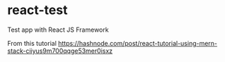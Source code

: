 # react-test
Test app with React JS Framework

From this tutorial https://hashnode.com/post/react-tutorial-using-mern-stack-ciiyus9m700qqge53mer0isxz
